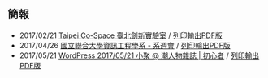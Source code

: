 ## 簡報

- 2017/02/21 [Taipei Co-Space 臺北創新實驗室](https://nczz.github.io/presentation/taipei-co-space/) / [列印輸出PDF版](https://nczz.github.io/presentation/taipei-co-space/?print-pdf)
- 2017/04/26 [國立聯合大學資訊工程學系 - 系週會](https://nczz.github.io/presentation/nuu/) / [列印輸出PDF版](https://nczz.github.io/presentation/nuu/?print-pdf)
- 2017/05/21 [WordPress 2017/05/21 小聚 @ 潮人物雜誌 | 初心者](https://nczz.github.io/presentation/chewpeople/) / [列印輸出PDF版](https://nczz.github.io/presentation/chewpeople/?print-pdf)
